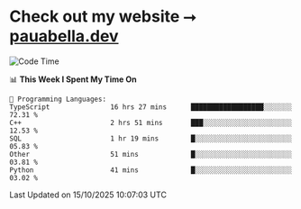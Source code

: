 # Check out my website ⭢ [pauabella.dev](https://pauabella.dev)

<!--START_SECTION:waka-->
![Code Time](http://img.shields.io/badge/Code%20Time-4%2C908%20hrs-blue)

📊 **This Week I Spent My Time On** 

```text
💬 Programming Languages: 
TypeScript               16 hrs 27 mins      ██████████████████░░░░░░░   72.31 % 
C++                      2 hrs 51 mins       ███░░░░░░░░░░░░░░░░░░░░░░   12.53 % 
SQL                      1 hr 19 mins        █░░░░░░░░░░░░░░░░░░░░░░░░   05.83 % 
Other                    51 mins             █░░░░░░░░░░░░░░░░░░░░░░░░   03.81 % 
Python                   41 mins             █░░░░░░░░░░░░░░░░░░░░░░░░   03.02 % 
```


 Last Updated on 15/10/2025 10:07:03 UTC
<!--END_SECTION:waka-->
